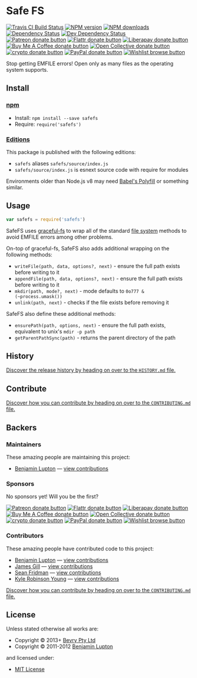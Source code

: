 <!-- TITLE/ -->

<h1>Safe FS</h1>

<!-- /TITLE -->


<!-- BADGES/ -->

<span class="badge-travisci"><a href="http://travis-ci.com/bevry/safefs" title="Check this project's build status on TravisCI"><img src="https://img.shields.io/travis/com/bevry/safefs/master.svg" alt="Travis CI Build Status" /></a></span>
<span class="badge-npmversion"><a href="https://npmjs.org/package/safefs" title="View this project on NPM"><img src="https://img.shields.io/npm/v/safefs.svg" alt="NPM version" /></a></span>
<span class="badge-npmdownloads"><a href="https://npmjs.org/package/safefs" title="View this project on NPM"><img src="https://img.shields.io/npm/dm/safefs.svg" alt="NPM downloads" /></a></span>
<span class="badge-daviddm"><a href="https://david-dm.org/bevry/safefs" title="View the status of this project's dependencies on DavidDM"><img src="https://img.shields.io/david/bevry/safefs.svg" alt="Dependency Status" /></a></span>
<span class="badge-daviddmdev"><a href="https://david-dm.org/bevry/safefs#info=devDependencies" title="View the status of this project's development dependencies on DavidDM"><img src="https://img.shields.io/david/dev/bevry/safefs.svg" alt="Dev Dependency Status" /></a></span>
<br class="badge-separator" />
<span class="badge-patreon"><a href="https://patreon.com/bevry" title="Donate to this project using Patreon"><img src="https://img.shields.io/badge/patreon-donate-yellow.svg" alt="Patreon donate button" /></a></span>
<span class="badge-flattr"><a href="https://flattr.com/profile/balupton" title="Donate to this project using Flattr"><img src="https://img.shields.io/badge/flattr-donate-yellow.svg" alt="Flattr donate button" /></a></span>
<span class="badge-liberapay"><a href="https://liberapay.com/bevry" title="Donate to this project using Liberapay"><img src="https://img.shields.io/badge/liberapay-donate-yellow.svg" alt="Liberapay donate button" /></a></span>
<span class="badge-buymeacoffee"><a href="https://buymeacoffee.com/balupton" title="Donate to this project using Buy Me A Coffee"><img src="https://img.shields.io/badge/buy%20me%20a%20coffee-donate-yellow.svg" alt="Buy Me A Coffee donate button" /></a></span>
<span class="badge-opencollective"><a href="https://opencollective.com/bevry" title="Donate to this project using Open Collective"><img src="https://img.shields.io/badge/open%20collective-donate-yellow.svg" alt="Open Collective donate button" /></a></span>
<span class="badge-crypto"><a href="https://bevry.me/crypto" title="Donate to this project using Cryptocurrency"><img src="https://img.shields.io/badge/crypto-donate-yellow.svg" alt="crypto donate button" /></a></span>
<span class="badge-paypal"><a href="https://bevry.me/paypal" title="Donate to this project using Paypal"><img src="https://img.shields.io/badge/paypal-donate-yellow.svg" alt="PayPal donate button" /></a></span>
<span class="badge-wishlist"><a href="https://bevry.me/wishlist" title="Buy an item on our wishlist for us"><img src="https://img.shields.io/badge/wishlist-donate-yellow.svg" alt="Wishlist browse button" /></a></span>

<!-- /BADGES -->


<!-- DESCRIPTION/ -->

Stop getting EMFILE errors! Open only as many files as the operating system supports.

<!-- /DESCRIPTION -->


<!-- INSTALL/ -->

<h2>Install</h2>

<a href="https://npmjs.com" title="npm is a package manager for javascript"><h3>npm</h3></a>
<ul>
<li>Install: <code>npm install --save safefs</code></li>
<li>Require: <code>require('safefs')</code></li>
</ul>

<h3><a href="https://editions.bevry.me" title="Editions are the best way to produce and consume packages you care about.">Editions</a></h3>

<p>This package is published with the following editions:</p>

<ul><li><code>safefs</code> aliases <code>safefs/source/index.js</code></li>
<li><code>safefs/source/index.js</code> is esnext source code with require for modules</li></ul>

<p>Environments older than Node.js v8 may need <a href="https://babeljs.io/docs/usage/polyfill/" title="A polyfill that emulates missing ECMAScript environment features">Babel's Polyfill</a> or something similar.</p>

<!-- /INSTALL -->


## Usage

``` javascript
var safefs = require('safefs')
```

SafeFS uses [graceful-fs](https://npmjs.org/package/graceful-fs) to wrap all of the standard [file system](http://nodejs.org/docs/latest/api/all.html#all_file_system) methods to avoid EMFILE errors among other problems.

On-top of graceful-fs, SafeFS also adds additional wrapping on the following methods:

- `writeFile(path, data, options?, next)` - ensure the full path exists before writing to it
- `appendFile(path, data, options?, next)` -  ensure the full path exists before writing to it
- `mkdir(path, mode?, next)` - mode defaults to `0o777 & (~process.umask())`
- `unlink(path, next)` - checks if the file exists before removing it

SafeFS also define these additional methods:

- `ensurePath(path, options, next)` - ensure the full path exists, equivalent to unix's `mdir -p path`
- `getParentPathSync(path)` - returns the parent directory of the path


<!-- HISTORY/ -->

<h2>History</h2>

<a href="https://github.com/bevry/safefs/blob/master/HISTORY.md#files">Discover the release history by heading on over to the <code>HISTORY.md</code> file.</a>

<!-- /HISTORY -->


<!-- CONTRIBUTE/ -->

<h2>Contribute</h2>

<a href="https://github.com/bevry/safefs/blob/master/CONTRIBUTING.md#files">Discover how you can contribute by heading on over to the <code>CONTRIBUTING.md</code> file.</a>

<!-- /CONTRIBUTE -->


<!-- BACKERS/ -->

<h2>Backers</h2>

<h3>Maintainers</h3>

These amazing people are maintaining this project:

<ul><li><a href="http://balupton.com">Benjamin Lupton</a> — <a href="https://github.com/bevry/safefs/commits?author=balupton" title="View the GitHub contributions of Benjamin Lupton on repository bevry/safefs">view contributions</a></li></ul>

<h3>Sponsors</h3>

No sponsors yet! Will you be the first?

<span class="badge-patreon"><a href="https://patreon.com/bevry" title="Donate to this project using Patreon"><img src="https://img.shields.io/badge/patreon-donate-yellow.svg" alt="Patreon donate button" /></a></span>
<span class="badge-flattr"><a href="https://flattr.com/profile/balupton" title="Donate to this project using Flattr"><img src="https://img.shields.io/badge/flattr-donate-yellow.svg" alt="Flattr donate button" /></a></span>
<span class="badge-liberapay"><a href="https://liberapay.com/bevry" title="Donate to this project using Liberapay"><img src="https://img.shields.io/badge/liberapay-donate-yellow.svg" alt="Liberapay donate button" /></a></span>
<span class="badge-buymeacoffee"><a href="https://buymeacoffee.com/balupton" title="Donate to this project using Buy Me A Coffee"><img src="https://img.shields.io/badge/buy%20me%20a%20coffee-donate-yellow.svg" alt="Buy Me A Coffee donate button" /></a></span>
<span class="badge-opencollective"><a href="https://opencollective.com/bevry" title="Donate to this project using Open Collective"><img src="https://img.shields.io/badge/open%20collective-donate-yellow.svg" alt="Open Collective donate button" /></a></span>
<span class="badge-crypto"><a href="https://bevry.me/crypto" title="Donate to this project using Cryptocurrency"><img src="https://img.shields.io/badge/crypto-donate-yellow.svg" alt="crypto donate button" /></a></span>
<span class="badge-paypal"><a href="https://bevry.me/paypal" title="Donate to this project using Paypal"><img src="https://img.shields.io/badge/paypal-donate-yellow.svg" alt="PayPal donate button" /></a></span>
<span class="badge-wishlist"><a href="https://bevry.me/wishlist" title="Buy an item on our wishlist for us"><img src="https://img.shields.io/badge/wishlist-donate-yellow.svg" alt="Wishlist browse button" /></a></span>

<h3>Contributors</h3>

These amazing people have contributed code to this project:

<ul><li><a href="http://balupton.com">Benjamin Lupton</a> — <a href="https://github.com/bevry/safefs/commits?author=balupton" title="View the GitHub contributions of Benjamin Lupton on repository bevry/safefs">view contributions</a></li>
<li><a href="http://www.linkedin.com/in/jagill/">James Gill</a> — <a href="https://github.com/bevry/safefs/commits?author=jagill" title="View the GitHub contributions of James Gill on repository bevry/safefs">view contributions</a></li>
<li><a href="http://seanfridman.com">Sean Fridman</a> — <a href="https://github.com/bevry/safefs/commits?author=sfrdmn" title="View the GitHub contributions of Sean Fridman on repository bevry/safefs">view contributions</a></li>
<li><a href="http://dontkry.com">Kyle Robinson Young</a> — <a href="https://github.com/bevry/safefs/commits?author=shama" title="View the GitHub contributions of Kyle Robinson Young on repository bevry/safefs">view contributions</a></li></ul>

<a href="https://github.com/bevry/safefs/blob/master/CONTRIBUTING.md#files">Discover how you can contribute by heading on over to the <code>CONTRIBUTING.md</code> file.</a>

<!-- /BACKERS -->


<!-- LICENSE/ -->

<h2>License</h2>

Unless stated otherwise all works are:

<ul><li>Copyright &copy; 2013+ <a href="http://bevry.me">Bevry Pty Ltd</a></li>
<li>Copyright &copy; 2011-2012 <a href="http://balupton.com">Benjamin Lupton</a></li></ul>

and licensed under:

<ul><li><a href="http://spdx.org/licenses/MIT.html">MIT License</a></li></ul>

<!-- /LICENSE -->
